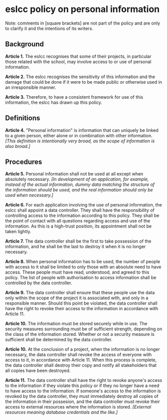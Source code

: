 # eslcc policy on personal information

Note: comments in [square brackets] are not part of the policy and are only to clarify it and the intentions of its writers.

## Background

**Article 1.** The eslcc recognises that some of their projects, in particular those related with the school, may involve access to or use of personal information.

**Article 2.** The eslcc recognises the sensitivity of this information and the damage that could be done if it were to be made public or otherwise used in an irresponsible manner.

**Article 3.** Therefore, to have a consistent framework for use of this information, the eslcc has drawn up this policy.

## Definitions

**Article 4.** "Personal information" is information that can uniquely be linked to a given person, either alone or in combination with other information. *[This definition is intentionally very broad, as the scope of information is also broad.]*

## Procedures

**Article 5.** Personal information shall not be used at all except when absolutely necessary. *[In development of an application, for example, instead of the actual information, dummy data matching the structure of the information should be used, and the real information should only be used when necessary.]*

**Article 6.** For each application involving the use of personal information, the eslcc shall appoint a data controller. They shall have the responsibility of controlling access to the information according to this policy. They shall be the point of contact with all questions regarding access and use of the information. As this is a high-trust position, its appointment shall not be taken lightly.

**Article 7.** The data controller shall be the first to take possession of the information, and he shall be the last to destroy it when it is no longer necessary.

**Article 8.** When personal information has to be used, the number of people with access to it shall be limited to only those with an absolute need to have access. These people must have read, understood, and agreed to this policy. The list of people with authorisation to access information shall be controlled by the data controller.

**Article 9.** The data controller shall ensure that these people use the data only within the scope of the project it is associated with, and only in a responsible manner. Should this point be violated, the data controller shall have the right to revoke their access to the information in accordance with Article 11.

**Article 10.** The information must be stored securely while in use. The security measures surrounding must be of sufficient strength, depending on the class of the information stored. Whether or not a security measure is sufficient shall be determined by the data controller.

**Article 10.** At the conclusion of a project, when the information is no longer necessary, the data controller shall revoke the access of everyone with access to it, in accordance with Article 11. When this process is complete, the data controller shall destroy their copy and notify all stakeholders that all copies have been destroyed.

**Article 11.** The data controller shall have the right to revoke anyone's access to the information if they violate this policy or if they no longer have a need to have access to the information. If someone's access to the information is revoked by the data controller, they must immediately destroy all copies of the information in their possesion, and the data controller must revoke their access to external resources where the information is stored. *[External resources meaning database credentials and the like.]*

